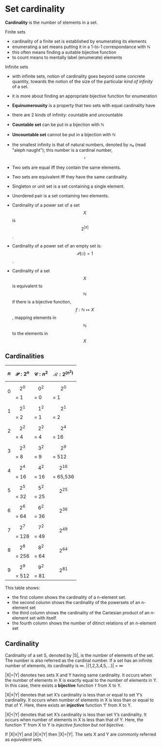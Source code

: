 # Set cardinality

**Cardinality** is the number of elements in a set.

Finite sets
- cardinality of a finite set is established by enumerating its elements
- enumerating a set means putting it in a 1-to-1 correspondance with ℕ
- this often means finding a suitable bijective function
- to count means to mentally label (enumerate) elements

Infinite sets
- with infinite sets, notion of cardinality goes beyond some concrete quantity, towards the notion of the size of the particular *kind of infinity* of a set.
- it is more about finding an appropriate bijective function for enumeration
- **Equinumerousity** is a property that two sets with equal cardinality have
- there are 2 kinds of infinity: countable and uncountable
- **Countable set** can be put in a bijection with ℕ
- **Uncountable set** cannot be put in a bijection with ℕ
- the smallest infinity is that of natural numbers, denoted by ℵ₀ (read "aleph naught"); this number is a cardinal number, $$\mathfrak{c}$$


- Two sets are equal iff they contain the same elements.
- Two sets are equivalent iff they have the same cardinality.
- Singleton or unit set is a set containing a single element.
- Unordered pair is a set containing two elements.
- Cardinality of a power set of a set $$X$$ is $$2^{|X|}$$.
- Cardinality of a power set of an empty set is: $$\mathcal{P}(\varnothing)=1$$.
- Cardinality of a set $$X$$ is equivalent to $$\mathbb{N}$$ if there is a bijective function, $$f:\mathbb{N} \mapsto X$$, mapping elements in $$\mathbb{N}$$ to the elements in $$X$$





## Cardinalities

$$n$$ | $$\mathcal{P}: 2^n$$ | $$\mathcal{C}: n^2$$| $$\mathcal{R}: 2^{(n^2)}$$
------|--------------|-------------|------------
0     | $$2^0$$ = 1  | $$0^2$$ = 0 | $$2^0$$ = 1
1     | $$2^1$$ = 2  | $$1^2$$ = 1 | $$2^1$$ = 2
2     | $$2^2$$ = 4  | $$2^2$$ = 4 | $$2^4$$ = 16
3     | $$2^3$$ = 8  | $$3^2$$ = 9 | $$2^9$$ = 512
4     | $$2^4$$ = 16 | $$4^2$$ = 16| $$2^{16}$$ = 65,536
5     | $$2^5$$ = 32 | $$5^2$$ = 25| $$2^{25}$$
6     | $$2^6$$ = 64 | $$6^2$$ = 36| $$2^{36}$$
7     | $$2^7$$ = 128| $$7^2$$ = 49| $$2^{49}$$
8     | $$2^8$$ = 256| $$8^2$$ = 64| $$2^{64}$$
9     | $$2^9$$ = 512| $$9^2$$ = 81| $$2^{81}$$

This table shows: 
- the first column shows the cardinality of a n-element set.
- the second column shows the cardinality of the powersets of an n-element set 
- the third column shows the cardinality of the Cartesian product of an n-element set with itself.
- the fourth column shows the number of ditinct relations of an n-element set

## Cardinality

Cardinality of a set S, denoted by |S|, is the number of elements of the set. The number is also referred as the cardinal number. If a set has an infinite number of elements, its cardinality is ∞.
|{1,2,3,4,5,…}| = ∞

|X|=|Y| denotes two sets X and Y having same cardinality.
It occurs when the number of elements in X is exactly equal to the number of elements in Y. In this case, there exists a __bijective__ function `f` from X to Y.

|X|≤|Y| denotes that set X’s cardinality is less than or equal to set Y’s cardinality. It occurs when number of elements in X is less than or equal to that of Y. Here, there exists an __injective__ function ‘f’ from X to Y.

|X|<|Y| denotes that set X’s cardinality is less than set Y’s cardinality. It occurs when number of elements in X is less than that of Y. Here, the function ‘f’ from X to Y is _injective function but not bijective_.

If |X|≤|Y| and |X|≥|Y| then |X|=|Y|. The sets X and Y are commonly referred as _equivalent_ sets.
